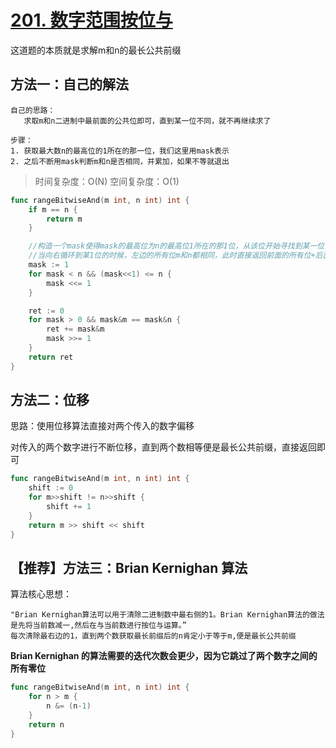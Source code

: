 # [201. 数字范围按位与](https://leetcode-cn.com/problems/bitwise-and-of-numbers-range/)

这道题的本质就是求解m和n的最长公共前缀

## 方法一：自己的解法

```
自己的思路：
   求取m和n二进制中最前面的公共位即可，直到某一位不同，就不再继续求了

步骤：
1. 获取最大数n的最高位的1所在的那一位，我们这里用mask表示
2. 之后不断用mask判断m和n是否相同，并累加，如果不等就退出

```

> 时间复杂度：O(N)
> 		空间复杂度：O(1)

```go
func rangeBitwiseAnd(m int, n int) int {
	if m == n {
		return m
	}

	//构造一个mask使得mask的最高位为n的最高位1所在的那1位，从该位开始寻找到某一位，满足一下条件：
	//当向右循环到某1位的时候，左边的所有位m和n都相同，此时直接返回前面的所有位+后面补0即可
	mask := 1
	for mask < n && (mask<<1) <= n {
		mask <<= 1
	}

	ret := 0
	for mask > 0 && mask&m == mask&n {
		ret += mask&m
		mask >>= 1
	}
	return ret
}
```

## 方法二：位移

思路：使用位移算法直接对两个传入的数字偏移

对传入的两个数字进行不断位移，直到两个数相等便是最长公共前缀，直接返回即可

```go
func rangeBitwiseAnd(m int, n int) int {
	shift := 0
	for m>>shift != n>>shift {
		shift += 1
	}
	return m >> shift << shift
}
```

## 【推荐】方法三：Brian Kernighan 算法

算法核心思想：

```
"Brian Kernighan算法可以用于清除二进制数中最右侧的1。Brian Kernighan算法的做法是先将当前数减一,然后在与当前数进行按位与运算。”
每次清除最右边的1，直到两个数获取最长前缀后的n肯定小于等于m,便是最长公共前缀
```

**Brian Kernighan 的算法需要的迭代次数会更少，因为它跳过了两个数字之间的所有零位**

```go
func rangeBitwiseAnd(m int, n int) int {
	for n > m {
		n &= (n-1)
	}
	return n
}
```

